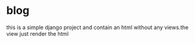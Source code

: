 # blog
this is a simple django project and contain an html without any views.the view just render the html
